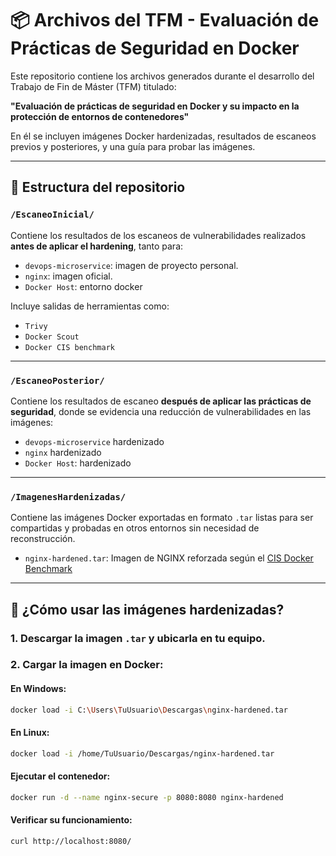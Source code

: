 # 📦 Archivos del TFM - Evaluación de Prácticas de Seguridad en Docker

Este repositorio contiene los archivos generados durante el desarrollo del Trabajo de Fin de Máster (TFM) titulado:

**"Evaluación de prácticas de seguridad en Docker y su impacto en la protección de entornos de contenedores"**

En él se incluyen imágenes Docker hardenizadas, resultados de escaneos previos y posteriores, y una guía para probar las imágenes.

---

## 📁 Estructura del repositorio

### `/EscaneoInicial/`
Contiene los resultados de los escaneos de vulnerabilidades realizados **antes de aplicar el hardening**, tanto para:

- `devops-microservice`: imagen de proyecto personal.
- `nginx`: imagen oficial.
- `Docker Host`: entorno docker 

Incluye salidas de herramientas como:

- `Trivy`
- `Docker Scout`
- `Docker CIS benchmark`

---

### `/EscaneoPosterior/`
Contiene los resultados de escaneo **después de aplicar las prácticas de seguridad**, donde se evidencia una reducción de vulnerabilidades en las imágenes:

- `devops-microservice` hardenizado
- `nginx` hardenizado
- `Docker Host`: hardenizado

---

### `/ImagenesHardenizadas/`
Contiene las imágenes Docker exportadas en formato `.tar` listas para ser compartidas y probadas en otros entornos sin necesidad de reconstrucción.

- `nginx-hardened.tar`: Imagen de NGINX reforzada según el [CIS Docker Benchmark](https://www.cisecurity.org/benchmark/docker)

---

## 🚀 ¿Cómo usar las imágenes hardenizadas?

### 1. Descargar la imagen `.tar` y ubicarla en tu equipo.

### 2. Cargar la imagen en Docker:

#### En Windows:
```bash
docker load -i C:\Users\TuUsuario\Descargas\nginx-hardened.tar
```

#### En Linux:
```bash
docker load -i /home/TuUsuario/Descargas/nginx-hardened.tar
```
#### Ejecutar el contenedor:
```bash
docker run -d --name nginx-secure -p 8080:8080 nginx-hardened
```
#### Verificar su funcionamiento:
```bash
curl http://localhost:8080/
```